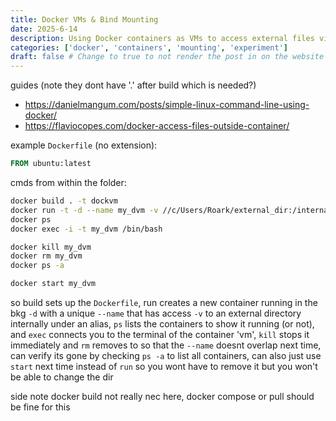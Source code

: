 ```yaml
---
title: Docker VMs & Bind Mounting
date: 2025-6-14
description: Using Docker containers as VMs to access external files via bind mounting
categories: ['docker', 'containers', 'mounting', 'experiment']
draft: false # Change to true to not render the post in on the website
---
```


guides (note they dont have '.' after build which is needed?)

- https://danielmangum.com/posts/simple-linux-command-line-using-docker/ 
- https://flaviocopes.com/docker-access-files-outside-container/ 

example `Dockerfile` (no extension):

```dockerfile
FROM ubuntu:latest
```

cmds from within the folder:

```bash
docker build . -t dockvm
docker run -t -d --name my_dvm -v //c/Users/Roark/external_dir:/internal_dir dockvm
docker ps
docker exec -i -t my_dvm /bin/bash

docker kill my_dvm
docker rm my_dvm
docker ps -a

docker start my_dvm
```

so build sets up the `Dockerfile`, run creates a new container running in the bkg `-d` with a unique `--name` that has access `-v` to an external directory internally under an alias, `ps` lists the containers to show it running (or not), and `exec` connects you to the terminal of the container 'vm', `kill` stops it immediately and `rm` removes to so that the `--name` doesnt overlap next time, can verify its gone by checking `ps -a` to list all containers, can also just use `start` next time instead of `run` so you wont have to remove it but you won't be able to change the dir

side note docker build not really nec here, docker compose or pull should be fine for this